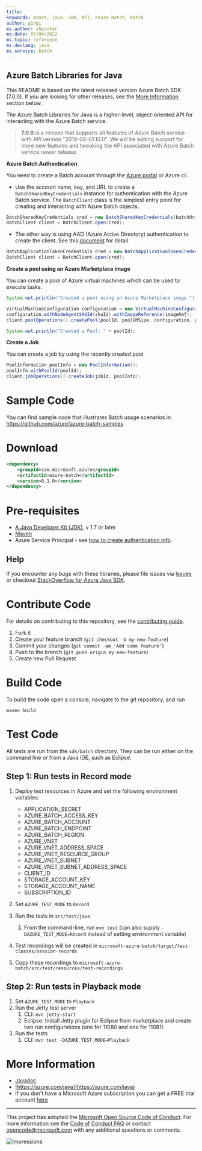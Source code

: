 ```yaml
---
title: 
keywords: Azure, java, SDK, API, azure-batch, batch
author: gingi
ms.author: shpaster
ms.date: 07/04/2022
ms.topic: reference
ms.devlang: java
ms.service: batch
---
```

## Azure Batch Libraries for Java

This README is based on the latest released version Azure Batch SDK (7.0.0). If you are looking for other releases, see the [More Information](#more-information) section below.

The Azure Batch Libraries for Java is a higher-level, object-oriented API for interacting with the Azure Batch service.


> **7.0.0** is a release that supports all features of Azure Batch service with API version "2019-08-01.10.0". We will be adding support for more new features and tweaking the API associated with Azure Batch service newer release.

**Azure Batch Authentication**

You need to create a Batch account through the [Azure portal](https://portal.azure.com) or Azure cli.

* Use the account name, key, and URL to create a `BatchSharedKeyCredentials` instance for authentication with the Azure Batch service.
The `BatchClient` class is the simplest entry point for creating and interacting with Azure Batch objects.

```java
BatchSharedKeyCredentials cred = new BatchSharedKeyCredentials(batchUri, batchAccount, batchKey);
BatchClient client = BatchClient.open(cred);
```

* The other way is using AAD (Azure Active Directory) authentication to create the client. See this [document](/azure/batch/batch-aad-auth) for detail.

```java
BatchApplicationTokenCredentials cred = new BatchApplicationTokenCredentials(batchEndpoint, clientId, applicationSecret, applicationDomain, null, null);
BatchClient client = BatchClient.open(cred);
```

**Create a pool using an Azure Marketplace image**

You can create a pool of Azure virtual machines which can be used to execute tasks.

```java
System.out.println("Created a pool using an Azure Marketplace image.");

VirtualMachineConfiguration configuration = new VirtualMachineConfiguration();
configuration.withNodeAgentSKUId(skuId).withImageReference(imageRef);
client.poolOperations().createPool(poolId, poolVMSize, configuration, poolVMCount);

System.out.println("Created a Pool: " + poolId);
```

**Create a Job**

You can create a job by using the recently created pool.

```java
PoolInformation poolInfo = new PoolInformation();
poolInfo.withPoolId(poolId);
client.jobOperations().createJob(jobId, poolInfo);
```

# Sample Code

You can find sample code that illustrates Batch usage scenarios in https://github.com/azure/azure-batch-samples


# Download

[//]: # ({x-version-update-start;com.microsoft.azure:azure-batch;current})
```xml
<dependency>
    <groupId>com.microsoft.azure</groupId>
    <artifactId>azure-batch</artifactId>
    <version>8.1.0</version>
</dependency>
```
[//]: # ({x-version-update-end})

# Pre-requisites

- [A Java Developer Kit (JDK)](/java/azure/jdk/?view=azure-java-stable), v 1.7 or later
- [Maven](https://search.maven.org/artifact/com.microsoft.azure/azure-batch)
- Azure Service Principal - see [how to create authentication info](/azure/batch/batch-aad-auth#use-a-service-principal).


## Help

If you encounter any bugs with these libraries, please file issues via [Issues](https://github.com/Azure/azure-sdk-for-java) or checkout [StackOverflow for Azure Java SDK](https://stackoverflow.com/questions/tagged/azure-java-sdk).

# Contribute Code

For details on contributing to this repository, see the [contributing guide](https://github.com/Azure/azure-sdk-for-java/blob/main/CONTRIBUTING.md).

1. Fork it
2. Create your feature branch (`git checkout -b my-new-feature`)
3. Commit your changes (`git commit -am 'Add some feature'`)
4. Push to the branch (`git push origin my-new-feature`)
5. Create new Pull Request

# Build Code
To build the code open a console, navigate to the git repository, and run
```
maven build
```

# Test Code

All tests are run from the `sdk/batch` directory. They can be run either on the command line or from a Java IDE, such as Eclipse.

## Step 1: Run tests in Record mode

1. Deploy test resources in Azure and set the following environment variables:

    * APPLICATION_SECRET
    * AZURE_BATCH_ACCESS_KEY
    * AZURE_BATCH_ACCOUNT
    * AZURE_BATCH_ENDPOINT
    * AZURE_BATCH_REGION
    * AZURE_VNET
    * AZURE_VNET_ADDRESS_SPACE
    * AZURE_VNET_RESOURCE_GROUP
    * AZURE_VNET_SUBNET
    * AZURE_VNET_SUBNET_ADDRESS_SPACE
    * CLIENT_ID
    * STORAGE_ACCOUNT_KEY
    * STORAGE_ACCOUNT_NAME
    * SUBSCRIPTION_ID

1. Set `AZURE_TEST_MODE` to `Record`
1. Run the tests in `src/test/java`
    1. From the command-line, run `mvn test` (can also supply `-DAZURE_TEST_MODE=Record` instead of setting environment variable)
1. Test recordings will be created in `microsoft-azure-batch/target/test-classes/session-records`
1. Copy these recordings to `microsoft-azure-batch/src/test/resources/test-recordings`

## Step 2: Run tests in Playback mode

1. Set `AZURE_TEST_MODE` to `Playback`
1. Run the Jetty test server
    1. CLI: `mvn jetty:start`
    1. Eclipse: Install Jetty plugin for Eclipse from marketplace and create two run configurations (one for 11080 and one for 11081)
1. Run the tests
    1. CLI: `mvn test -DAZURE_TEST_MODE=Playback`

# More Information

* [Javadoc](/java/api/overview/azure/batch?view=azure-java-stable)
* [https://azure.com/java](https://azure.com/java)
* If you don't have a Microsoft Azure subscription you can get a FREE trial account [here](https://go.microsoft.com/fwlink/?LinkId=330212)

---

This project has adopted the [Microsoft Open Source Code of Conduct](https://opensource.microsoft.com/codeofconduct/). For more information see the [Code of Conduct FAQ](https://opensource.microsoft.com/codeofconduct/faq/) or contact [opencode@microsoft.com](mailto:opencode@microsoft.com) with any additional questions or comments.

![Impressions](https://azure-sdk-impressions.azurewebsites.net/api/impressions/azure-sdk-for-java%2Fsdk%2Fbatch%2Fmicrosoft-azure-batch%2FREADME.png)


